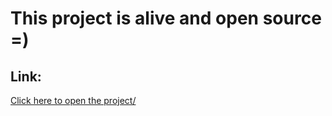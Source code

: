 # This project is alive and open source =)

## Link:
<a href="https://githubexplore-react-typescript.netlify.app/" target="_blank">Click here to open the project/</a>

